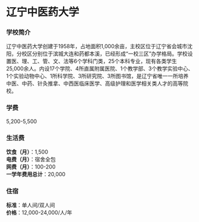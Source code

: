 # 辽宁中医药大学
### 学校简介
辽宁中医药大学创建于1958年，占地面积1,000余亩，主校区位于辽宁省会城市沈阳，分校区分别位于滨城大连和药都本溪，已经形成“一校三区”办学格局。学校设置医、理、工、管、文、法等6个学科门类，25个本科专业，现有各类学生25,000余人。内设17个学院、4所直属附属医院、1个教学部、3个教学实验中心、1个实验动物中心、1所科学院、3所研究院、3所图书馆，是辽宁省唯一一所培养中医、中药、针灸推拿、中西医临床医学、高级护理和医学相关类人才的高等院校。

### 学费
5,200-5,500

### 生活费
**饮食（月）**：1,500  
**电费（月）**：宿舍全包  
**网费（月）**：100-200  
**一学年费用总计**：20,000  

### 住宿
**标准**：单人间/双人间  
**价格**：12,000-24,000/人/年  
